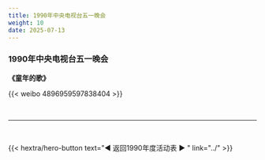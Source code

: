 ```yaml
---
title: 1990年中央电视台五一晚会
weight: 10
date: 2025-07-13
---
```


### 1990年中央电视台五一晚会

**《童年的歌》**

{{< weibo 4896959597838404 >}}

<br>
<hr>
<br>

{{< hextra/hero-button text="◀ 返回1990年度活动表 ▶ " link="../" >}}